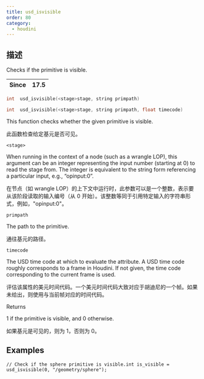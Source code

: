 ```yaml
---
title: usd_isvisible
order: 80
category:
  - houdini
---
```

    
## 描述

Checks if the primitive is visible.

| Since | 17.5 |
| ----- | ---- |

```c
int  usd_isvisible(<stage>stage, string primpath)
```

```c
int  usd_isvisible(<stage>stage, string primpath, float timecode)
```

This function checks whether the given primitive is visible.

此函数检查给定基元是否可见。

`<stage>`

When running in the context of a node (such as a wrangle LOP), this argument
can be an integer representing the input number (starting at 0) to read the
stage from. The integer is equivalent to the string form referencing a
particular input, e.g., “opinput:0”.

在节点（如 wrangle LOP）的上下文中运行时，此参数可以是一个整数，表示要从该阶段读取的输入编号（从 0
开始）。该整数等同于引用特定输入的字符串形式，例如，"opinput:0"。

`primpath`

The path to the primitive.

通往基元的路径。

`timecode`

The USD time code at which to evaluate the attribute. A USD time code roughly
corresponds to a frame in Houdini. If not given, the time code corresponding
to the current frame is used.

评估该属性的美元时间代码。一个美元时间代码大致对应于胡迪尼的一个帧。如果未给出，则使用与当前帧对应的时间代码。

Returns

1 if the primitive is visible, and 0 otherwise.

如果基元是可见的，则为 1，否则为 0。

## Examples

    // Check if the sphere primitive is visible.int is_visible = usd_isvisible(0, "/geometry/sphere");
